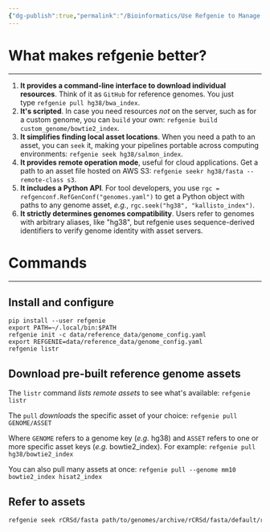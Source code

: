 ```yaml
---
{"dg-publish":true,"permalink":"/Bioinformatics/Use Refgenie to Manage Reference Genome/"}
---
```


# What makes refgenie better?
---
1. **It provides a command-line interface to download individual resources**. Think of it as `GitHub` for reference genomes. You just type `refgenie pull hg38/bwa_index`.
2. **It's scripted**. In case you need resources _not_ on the server, such as for a custom genome, you can `build` your own: `refgenie build custom_genome/bowtie2_index`.
3. **It simplifies finding local asset locations**. When you need a path to an asset, you can `seek` it, making your pipelines portable across computing environments: `refgenie seek hg38/salmon_index`.
4. **It provides remote operation mode**, useful for cloud applications. Get a path to an asset file hosted on AWS S3: `refgenie seekr hg38/fasta --remote-class s3`.
5. **It includes a Python API**. For tool developers, you use `rgc = refgenconf.RefGenConf("genomes.yaml")` to get a Python object with paths to any genome asset, _e.g._, `rgc.seek("hg38", "kallisto_index")`.
6. **It strictly determines genomes compatibility**. Users refer to genomes with arbitrary aliases, like "hg38", but refgenie uses sequence-derived identifiers to verify genome identity with asset servers.
# Commands
---
## Install and configure
```
pip install --user refgenie
export PATH=~/.local/bin:$PATH
refgenie init -c data/reference_data/genome_config.yaml
export REFGENIE=data/reference_data/genome_config.yaml
refgenie listr
```
## Download pre-built reference genome assets
The `listr` command _lists remote assets_ to see what's available:
`refgenie listr`

The `pull` _downloads_ the specific asset of your choice:
`refgenie pull GENOME/ASSET`

Where `GENOME` refers to a genome key (_e.g._ hg38) and `ASSET` refers to one or more specific asset keys (_e.g._ bowtie2_index). For example:
`refgenie pull hg38/bowtie2_index`

You can also pull many assets at once:
`refgenie pull --genome mm10 bowtie2_index hisat2_index`
## Refer to assets
```bash
refgenie seek rCRSd/fasta path/to/genomes/archive/rCRSd/fasta/default/rCRSd.fa
```
